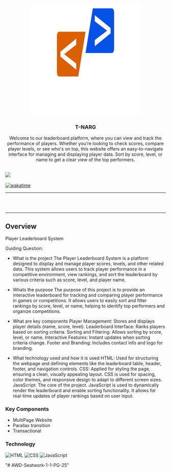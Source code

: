 <a name="readme-top">

<br/>

<br />
<div align="center">
  <a href="https://github.com/Tnarg27/">
  <!-- TODO: If you want to add logo or banner you can add it here -->
    <img src="./assets/img/logo.png" alt="T-NARG" width="350" height="350">
  </a>
<!-- TODO: Change Title to the name of the title of your Project -->
  <h3 align="center">T-NARG</h3>
</div>
<!-- TODO: Make a short description -->
<div align="center">
  Welcome to our leaderboard platform, where you can view and track the performance of players. Whether you’re looking to check scores, compare player levels, or see who's on top, this website offers an easy-to-navigate interface for managing and displaying player data. Sort by score, level, or name to get a clear view of the top performers.
</div>

<br />

<!-- TODO: Change the zyx-0314 into your github username  -->
<!-- TODO: Change the WD-Template-Project into the same name of your folder -->
![](https://visit-counter.vercel.app/counter.png?page=Tnarg27/AWD-SEATWORK-1-1-PG-25)

[![wakatime](https://wakatime.com/badge/user/018dd99a-4985-4f98-8216-6ca6fe2ce0f8/project/63501637-9a31-42f0-960d-4d0ab47977f8.svg)](https://wakatime.com/badge/user/018dd99a-4985-4f98-8216-6ca6fe2ce0f8/project/63501637-9a31-42f0-960d-4d0ab47977f8)

---

<br />
<br />

---

## Overview

<!-- TODO: To be changed -->
<!-- The following are just sample -->
Player Leaderboard System

Guiding Question:
- What is the project
  The Player Leaderboard System is a platform designed to display and manage player scores, levels, and other related data. This system allows users to track player performance in a competitive environment, view rankings, and sort the leaderboard by various criteria such as score, level, and player name.

- Whats the purpose
  The purpose of this project is to provide an interactive leaderboard for tracking and comparing player performance in games or competitions. It allows users to easily sort and filter rankings by score, level, or name, helping to identify top performers and organize competitions.

- What are key components
  Player Management: Stores and displays player details (name, score, level).
  Leaderboard Interface: Ranks players based on sorting criteria.
  Sorting and Filtering: Allows sorting by score, level, or name.
  Interactive Features: Instant updates when sorting criteria change.
  Footer and Branding: Includes contact info and logo for branding.

- What technology used and how it is used
  HTML: Used for structuring the webpage and defining elements like the leaderboard table, header, footer, and navigation controls.
  CSS: Applied for styling the page, ensuring a clean, visually appealing layout. CSS is used for spacing, color themes, and responsive design to adapt to different screen sizes.
  JavaScript: The core of the project. JavaScript is used to dynamically render the leaderboard and enable sorting functionality. It allows for real-time updates of player rankings based on user input.

### Key Components
<!-- TODO: List of Key Components -->
<!-- The following are just sample -->
- MultiPage Website
- Parallax transition
- Transactional

### Technology
<!-- TODO: List of Technology Used -->
![HTML](https://img.shields.io/badge/HTML-E34F26?style=for-the-badge&logo=html5&logoColor=white)
![CSS](https://img.shields.io/badge/CSS-1572B6?style=for-the-badge&logo=css3&logoColor=white)
![JavaScript](https://img.shields.io/badge/JavaScript-F7DF1E?style=for-the-badge&logo=javascript&logoColor=white)

"# AWD-Seatwork-1-1-PG-25" 
